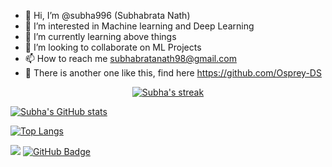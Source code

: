 - 👋 Hi, I’m @subha996 (Subhabrata Nath)
- 👀 I’m interested in Machine learning and Deep Learning
- 🌱 I’m currently learning above things
- 💞️ I’m looking to collaborate on ML Projects
- 📫 How to reach me subhabratanath98@gmail.com
- 🎎 There is another one like this, find here https://github.com/Osprey-DS
<!---
subha996/subha996 is a ✨ special ✨ repository because its `README.md` (this file) appears on your GitHub profile.
You can click the Preview link to take a look at your changes.
--->


<!-- [![GitHub Streak](https://github-readme-streak-stats.herokuapp.com?user=subha996&theme=tokyonight_duo&hide_border=true&date_format=M%20j%5B%2C%20Y%5D&fire=DD2727)](https://git.io/streak-stats) -->
  
<p align="center">
    <a href="https://github.com/subha996/github-readme-streak-stats">
        <img title="🔥 Get streak stats for your profile at git.io/streak-stats" alt="Subha's streak" src="https://github-readme-streak-stats.herokuapp.com/?user=subha996&theme=tokyonight_duo&hide_border=true&stroke=0000&background=060A0CD0"/>
    </a>
</p>



[![Subha's GitHub stats](https://github-readme-stats.vercel.app/api?username=subha996&show_icons=true&theme=tokyonight&hide_border=true)](https://github.com/anuraghazra/githubreadme-stats)


[![Top Langs](https://github-readme-stats.vercel.app/api/top-langs/?username=subha996&theme=tokyonight&hide_border=true&layout=compact)](https://github.com/anuraghazra/github-readme-stats)





![](https://komarev.com/ghpvc/?username=subha996)
<a href="https://github.com/subha996?tab=followers"><img src="https://img.shields.io/github/followers/subha996?label=Followers&style=social" alt="GitHub Badge"></a>



